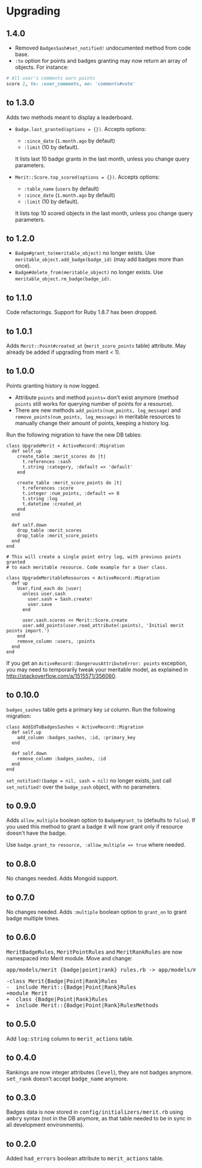 # Upgrading

## 1.4.0

* Removed `BadgesSash#set_notified!` undocumented method from code base.
* `:to` option for points and badges granting may now return an array of
  objects. For instance:

```ruby
# All user's comments earn points
score 2, to: :user_comments, on: 'comments#vote'
```

## to 1.3.0

Adds two methods meant to display a leaderboard.

* `Badge.last_granted(options = {})`. Accepts options:
  * `:since_date` (`1.month.ago` by default)
  * `:limit` (10 by default).

  It lists last 10 badge grants in the last month, unless you change query
  parameters.

* `Merit::Score.top_scored(options = {})`. Accepts options:
  * `:table_name` (`users` by default)
  * `:since_date` (`1.month.ago` by default)
  * `:limit` (10 by default).

  It lists top 10 scored objects in the last month, unless you change query
  parameters.

## to 1.2.0

* `Badge#grant_to(meritable_object)` no longer exists. Use
  `meritable_object.add_badge(badge_id)` (may add badges more than once).
* `Badge#delete_from(meritable_object)` no longer exists. Use
  `meritable_object.rm_badge(badge_id)`.

## to 1.1.0

Code refactorings. Support for Ruby 1.8.7 has been dropped.

## to 1.0.1

Adds `Merit::Point#created_at` (`merit_score_points` table) attribute.
May already be added if upgrading from merit < 1).

## to 1.0.0

Points granting history is now logged.

* Attribute `points` and method `points=` don't exist anymore (method `points`
  still works for querying number of points for a resource).
* There are new methods `add_points(num_points, log_message)` and
  `remove_points(num_points, log_message)` in meritable resources to manually
  change their amount of points, keeping a history log.

Run the following migration to have the new DB tables:

    class UpgradeMerit < ActiveRecord::Migration
      def self.up
        create_table :merit_scores do |t|
          t.references :sash
          t.string :category, :default => 'default'
        end

        create_table :merit_score_points do |t|
          t.references :score
          t.integer :num_points, :default => 0
          t.string :log
          t.datetime :created_at
        end
      end

      def self.down
        drop_table :merit_scores
        drop_table :merit_score_points
      end
    end

    # This will create a single point entry log, with previous points granted
    # to each meritable resource. Code example for a User class.

    class UpgradeMeritableResources < ActiveRecord::Migration
      def up
        User.find_each do |user|
          unless user.sash
            user.sash = Sash.create!
            user.save
          end

          user.sash.scores << Merit::Score.create
          user.add_points(user.read_attribute(:points), 'Initial merit points import.')
        end
        remove_column :users, :points
      end
    end

If you get an `ActiveRecord::DangerousAttributeError: points` exception, you
may need to temporarily tweak your meritable model, as explained in
http://stackoverflow.com/a/1515571/356060.


## to 0.10.0

`badges_sashes` table gets a primary key `id` column. Run the following migration:

    class AddIdToBadgesSashes < ActiveRecord::Migration
      def self.up
        add_column :badges_sashes, :id, :primary_key
      end

      def self.down
        remove_column :badges_sashes, :id
      end
    end

`set_notified!(badge = nil, sash = nil)` no longer exists, just call `set_notified!`
over the `badge_sash` object, with no parameters.

## to 0.9.0

Adds `allow_multiple` boolean option to `Badge#grant_to` (defaults to
`false`). If you used this method to grant a badge it will now grant only if
resource doesn't have the badge.

Use `badge.grant_to resource, :allow_multiple => true` where needed.

## to 0.8.0

No changes needed. Adds Mongoid support.

## to 0.7.0

No changes needed. Adds `:multiple` boolean option to `grant_on` to grant
badge multiple times.

## to 0.6.0

<tt>MeritBadgeRules</tt>, <tt>MeritPointRules</tt> and <tt>MeritRankRules</tt>
are now namespaced into Merit module. Move and change:

<pre>
app/models/merit_{badge|point|rank}_rules.rb -> app/models/merit/{badge|point|rank}_rules.rb
</pre>
<pre>
-class Merit{Badge|Point|Rank}Rules
-  include Merit::{Badge|Point|Rank}Rules
+module Merit
+  class {Badge|Point|Rank}Rules
+  include Merit::{Badge|Point|Rank}RulesMethods
</pre>

## to 0.5.0

Add <tt>log:string</tt> column to <tt>merit_actions</tt> table.

## to 0.4.0

Rankings are now integer attributes (<tt>level</tt>), they are not badges
anymore. <tt>set_rank</tt> doesn't accept <tt>badge_name</tt> anymore.

## to 0.3.0

Badges data is now stored in <tt>config/initializers/merit.rb</tt> using
<tt>ambry</tt> syntax (not in the DB anymore, as that table needed to be in
sync in all development environments).

## to 0.2.0

Added <tt>had_errors</tt> boolean attribute to <tt>merit_actions</tt> table.
